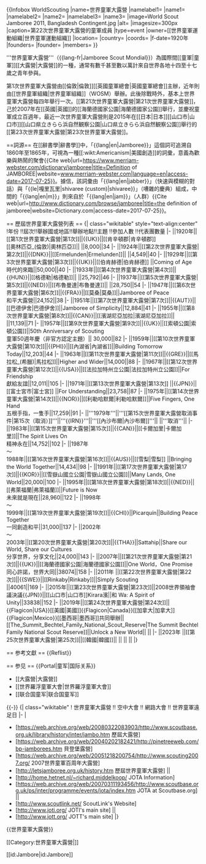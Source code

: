{{Infobox WorldScouting
|name=世界童軍大露營
|namelabel1=
|name1=
|namelabel2=
|name2=
|namelabel3=
|name3=
|image=World Scout Jamboree 2011, Bangladesh Contingent.jpg
|alt=
|imagesize=300px
|caption=第22次世界童軍大露營的童軍成員
|type=event
|owner=[[世界童軍運動組織|世界童軍運動組織]]
|location=
|country=
|coords=
|f-date=1920年
|founders=
|founder=
|members=
}}

'''世界童軍大露營'''（{{lang-fr|Jamboree Scout Mondial}}）為國際間[[童軍|童軍]][[大露營|大露營]]的一種，通常有數千甚至數以萬計來自世界各地十四至十七歲之青年參與。

第1次世界童軍大露營由[[倫敦|倫敦]][[英國童軍總會|英國童軍總會]]主辦，近年則由[[世界童軍組織|世界童軍組織]]（WOSM）舉辦。此後除戰時外，基本上世界童軍大露營每四年舉行一次。[[第21次世界童軍大露營|第21次世界童軍大露營]]，己於2007年在[[英國|英國]]的[[海蘭德國家公園|海蘭德國家公園]]舉行，並慶祝童軍成立百週年，最近一次世界童軍大露營則是2015年在[[日本|日本]][[山口市|山口市]][[山口県立きらら浜自然観察公園|山口県立きらら浜自然観察公園]]舉行的[[第23次世界童軍大露營|第23次世界童軍大露營]]。

==詞源==
在[[辭書學|辭書學]]中，「{{lang|en|Jamboree}}」這個詞可追溯自1860年至1865年，可視為一種[[:wikt:Americanism|美國創造]]的詞彙，意義為歡樂與熱鬧的聚會<ref>{{Cite web|url=https://www.merriam-webster.com/dictionary/jamboree|title=Definition of JAMBOREE|website=www.merriam-webster.com|language=en|access-date=2017-07-25}}</ref>。據信，該詞彙由「{{lang|en|jabber}}」（快速與模糊的對話）與「{{le|嘎里瓦里|shivaree (custom)|shivaree}}」（嘈雜的慶典）組成，中間的「{{lang|en|m}}」則來自於「{{lang|en|jam}}」（人群）<ref>{{Cite web|url=http://www.dictionary.com/browse/jamboree|title=the definition of jamboree|website=Dictionary.com|access-date=2017-07-25}}</ref>。

== 歷屆世界童軍大露營列表 ==
{| class="wikitable" style="text-align:center"
!年份  !!屆次!!舉辦國或地區!!舉辦地點!!主題 !!參加人數 !!代表團數量
|-
||1920年||[[第1次世界童軍大露營|第1次]]||{{UK}}||[[肯辛頓郡|肯辛頓郡]]<br/>[[奧林匹亞_(倫敦)|奧林匹亞]]|| ||8,000||34
|-
||1924年||[[第2次世界童軍大露營|第2次]]||{{DNK}}||[[Ermelunden|Ermelunden]]|| ||4,549||40
|-
||1929年||[[第3次世界童軍大露營|第3次]]||{{UK}}||[[伯肯赫德|伯肯赫德]] ||Coming of Age<br/>時代的來臨||50,000||40
|-
||1933年||[[第4次世界童軍大露營|第4次]]||{{HUN}}||[[格德勒|格德勒]]|| ||25,792||46
|-
||1937年||[[第5次世界童軍大露營|第5次]]||{{NED}}||[[布魯曼達|布魯曼達]]|| ||28,750||54
|-
||1947年||[[第6次世界童軍大露營|第6次]]||{{FRA}}||[[莫桑|莫桑]]||Jamboree of Peace<br/>和平大露營||24,152||38
|-
||1951年||[[第7次世界童軍大露營|第7次]]||{{AUT}}||[[巴德伊舍|巴德伊舍]]||Jamboree of Simplicity||12,884||41
|-
 ||1955年||[[第8次世界童軍大露營|第8次]]||{{CAN}}||[[濱湖尼亞加拉|濱湖尼亞加拉]]|| ||11,139||71
|-
||1957年||[[第9次世界童軍大露營|第9次]]||{{UK}}||[[索頓公園|索頓公園]]||50th Anniversary of Scouting<br/>童軍50週年慶（非官方認定主題）|| 30,000||82
|-
||1959年||[[第10次世界童軍大露營|第10次]]||{{PHI}}||[[內湖省|內湖省]]||Building Tomorrow Today||12,203||44
|-
||1963年||[[第11次世界童軍大露營|第11次]]||{{GRE}}||[[馬拉松_(希臘)|馬拉松]]||Higher and Wider||14,000||88
|-
||1967年||[[第12次世界童軍大露營|第12次]]||{{USA}}||[[法拉加特州立公園|法拉加特州立公園]]||For Friendship<br/>獻給友誼||12,011||105
|-
||1971年||[[第13次世界童軍大露營|第13次]] ||{{JPN}}||[[富士宮市|富士宮]] ||For Understanding||23,758||87
|-
||1975年||[[第14次世界童軍大露營|第14次]]||{{NOR}}||[[利勒哈默爾|利勒哈默爾]]||Five Fingers, One Hand<br/>五根手指，一隻手||17,259||91
|-
||'''1979年'''||'''[[第15次世界童軍大露營取消事件|第15次（取消）]]'''||'''{{IRN}}'''||'''[[內沙布爾|內沙布爾]]'''|| ||'''取消'''||
|- 
||1983年||[[第15次世界童軍大露營|第15次]]||{{CAN}}||[[卡爾加里|卡爾加里]]||The Spirit Lives On<br/>精神永在||14,752||102
|-
||1987年<br/>～<br/>1988年||[[第16次世界童軍大露營|第16次]]||{{AUS}}||[[雪梨|雪梨]] ||Bringing the World Together||14,434||98
|-
||1991年||[[第17次世界童軍大露營|第17次]]||{{KOR}}||[[雪嶽山國立公園|雪嶽山國立公園]]||Many Lands, One World||20,000||100
|-
||1995年||[[第18次世界童軍大露營|第18次]]||{{NED}}||[[弗萊福蘭|弗萊福蘭]]||Future is Now<br/>未來就是現在||28,960||122
|-
||1998年<br/>～<br/>1999年||[[第19次世界童軍大露營|第19次]]||{{CHI}}||Picarquín||Building Peace Together<br/>一同創造和平||31,000||137
|-
||2002年<br/>～<br/>2003年||[[第20次世界童軍大露營|第20次]]||{{THA}}||Sattahip||Share our World, Share our Cultures<br/>分享世界，分享文化||24,000||143
|-
||2007年||[[第21次世界童軍大露營|第21次]]||{{UK}}||[[海蘭德國家公園|海蘭德國家公園]]||One World，One Promise<br/>同心許諾，世界大同||38074||158
|- 
||2011年 ||[[第22次世界童軍大露營|第22次]]||{{SWE}}||[[Rinkaby|Rinkaby]]||Simply Scouting<br/>||40061||169
|-
||2015年||[[第23次世界童軍大露營|第23次]]||<ref>2008世界領袖會議決議</ref>{{JPN}}||[[山口市|山口市]]Kirara濱||和 Wa: A Spirit of Unity||33838||152
|-
||2019年||[[第24次世界童軍大露營|第24次]]|| {{Flagicon|USA}}[[美國|美國]]{{Flagicon|Canada}}[[加拿大|加拿大]]{{Flagicon|Mexico}}[[墨西哥|墨西哥]]共同舉辦||[[The_Summit_Bechtel_Family_National_Scout_Reserve|The Summit Bechtel Family National Scout Reserve]]||Unlock a New World|| ||
|-
||2023年 ||[[第25次世界童軍大露營|第25次]]||[[韓國|韓國]]||  || || ||
|}

== 参考文獻 ==
{{Reflist}}

== 参见 ==
{{Portal|童军|国际关系}}
* [[大露營|大露營]]
* [[世界羅浮童軍大會|世界羅浮童軍大會]]
* [[联合国童军|联合国童军]]

{{-}}
{| class="wikitable"
! 世界童軍大露營 !! 空中大會 !! 網路大會 !! 世界童軍遠足日
|-
| 
* [https://web.archive.org/web/20080322083903/http://www.scoutbase.org.uk/library/history/inter/jambo.htm 歷屆大露營]
* [https://web.archive.org/web/20040202182421/http://pinetreeweb.com/bp-jamborees.htm 貝登堡露營]
* [https://web.archive.org/web/20051218200754/http://www.scouting2007.org/ 2007世界童軍百周年大露營]
* [http://letsjamboree.org.uk/history.htm 歷屆世界童軍大露營]
|| 
* [http://home.hetnet.nl/~richard.middelkoop/ JOTA Information]
* [https://web.archive.org/web/20070311193456/http://www.scoutbase.org.uk/ps/inter/programme/events/jota/index.htm JOTA at Scoutbase.org]
|| 
* [http://www.scoutlink.net/ ScoutLink's Website]
* [http://www.joti.org/ JOTI's main site]
||
* [http://www.jott.org/ JOTT's main site]
|}

{{世界童軍大露營}}

[[Category:世界童軍大露營|]]

[[id:Jambore|id:Jambore]]